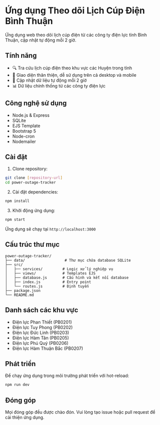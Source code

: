 # Ứng dụng Theo dõi Lịch Cúp Điện Bình Thuận

Ứng dụng web theo dõi lịch cúp điện từ các công ty điện lực tỉnh Bình Thuận, cập nhật tự động mỗi 2 giờ.

## Tính năng

- 🔍 Tra cứu lịch cúp điện theo khu vực các Huyện trong tỉnh
- 📱 Giao diện thân thiện, dễ sử dụng trên cả desktop và mobile
- 🔄 Cập nhật dữ liệu tự động mỗi 2 giờ
- 📊 Dữ liệu chính thống từ các công ty điện lực

## Công nghệ sử dụng

- Node.js & Express
- SQLite
- EJS Template
- Bootstrap 5
- Node-cron
- Nodemailer

## Cài đặt

1. Clone repository:
```bash
git clone [repository-url]
cd power-outage-tracker
```

2. Cài đặt dependencies:
```bash
npm install
```

3. Khởi động ứng dụng:
```bash
npm start
```

Ứng dụng sẽ chạy tại `http://localhost:3000`

## Cấu trúc thư mục

```
power-outage-tracker/
├── data/                  # Thư mục chứa database SQLite
├── src/
│   ├── services/         # Logic xử lý nghiệp vụ
│   ├── views/            # Templates EJS
│   ├── database.js       # Cấu hình và kết nối database
│   ├── index.js          # Entry point
│   └── routes.js         # Định tuyến
├── package.json
└── README.md
```

## Danh sách các khu vực

- Điện lực Phan Thiết (PB0201)
- Điện lực Tuy Phong (PB0202)
- Điện lực Đức Linh (PB0203)
- Điện lực Hàm Tân (PB0205)
- Điện lực Phú Quý (PB0206)
- Điện lực Hàm Thuận Bắc (PB0207)

## Phát triển

Để chạy ứng dụng trong môi trường phát triển với hot-reload:

```bash
npm run dev
```

## Đóng góp

Mọi đóng góp đều được chào đón. Vui lòng tạo issue hoặc pull request để cải thiện ứng dụng.
